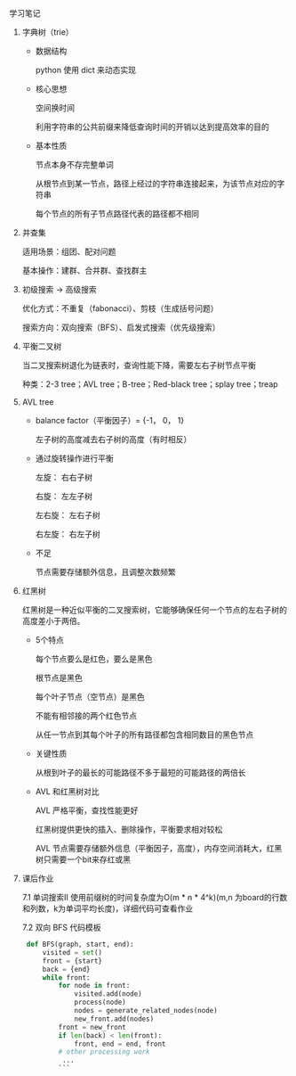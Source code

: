 学习笔记

1. 字典树（trie）
   
   - 数据结构
 
        python 使用 dict 来动态实现

   - 核心思想

        空间换时间

        利用字符串的公共前缀来降低查询时间的开销以达到提高效率的目的

   - 基本性质
        
        节点本身不存完整单词

        从根节点到某一节点，路径上经过的字符串连接起来，为该节点对应的字符串

        每个节点的所有子节点路径代表的路径都不相同

2. 并查集

    适用场景：组团、配对问题

    基本操作：建群、合并群、查找群主

3. 初级搜索 -> 高级搜索
   
    优化方式：不重复（fabonacci）、剪枝（生成括号问题）

    搜索方向：双向搜索（BFS）、启发式搜索（优先级搜索）

4. 平衡二叉树
    
    当二叉搜索树退化为链表时，查询性能下降，需要左右子树节点平衡

    种类：2-3 tree；AVL tree；B-tree；Red-black tree；splay tree；treap

5. AVL tree
  
    - balance factor（平衡因子）= {-1， 0， 1}
    
        左子树的高度减去右子树的高度（有时相反）

    - 通过旋转操作进行平衡
        
        左旋： 右右子树

        右旋： 左左子树

        左右旋： 左右子树

        右左旋： 右左子树

    - 不足
    
        节点需要存储额外信息，且调整次数频繁

6. 红黑树
   
   红黑树是一种近似平衡的二叉搜索树，它能够确保任何一个节点的左右子树的高度差小于两倍。

   - 5个特点

        每个节点要么是红色，要么是黑色

        根节点是黑色

        每个叶子节点（空节点）是黑色

        不能有相邻接的两个红色节点

        从任一节点到其每个叶子的所有路径都包含相同数目的黑色节点

    - 关键性质

        从根到叶子的最长的可能路径不多于最短的可能路径的两倍长

    - AVL 和红黑树对比

        AVL 严格平衡，查找性能更好

        红黑树提供更快的插入、删除操作，平衡要求相对较松

        AVL 节点需要存储额外信息（平衡因子，高度），内存空间消耗大，红黑树只需要一个bit来存红或黑

7. 课后作业
   
   7.1 单词搜索II 使用前缀树的时间复杂度为O(m * n * 4^k)(m,n 为board的行数和列数，k为单词平均长度)，详细代码可查看作业

   7.2 双向 BFS 代码模板

   ```python
    def BFS(graph, start, end):
        visited = set()
        front = {start}
        back = {end}
        while front: 
            for node in front:
        	    visited.add(node)	
                process(node) 		
                nodes = generate_related_nodes(node) 		
                new_front.add(nodes)
            front = new_front
            if len(back) < len(front):
                front, end = end, front	
            # other processing work
             ...
            ```


